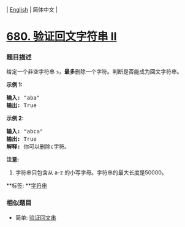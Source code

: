 | [English](README_EN.md) | 简体中文 |

# [680. 验证回文字符串 Ⅱ](https://leetcode-cn.com/problems/valid-palindrome-ii)
 ### 题目描述
<p>给定一个非空字符串&nbsp;<code>s</code>，<strong>最多</strong>删除一个字符。判断是否能成为回文字符串。</p>

<p><strong>示例 1:</strong></p>

<pre>
<strong>输入:</strong> &quot;aba&quot;
<strong>输出:</strong> True
</pre>

<p><strong>示例 2:</strong></p>

<pre>
<strong>输入:</strong> &quot;abca&quot;
<strong>输出:</strong> True
<strong>解释:</strong> 你可以删除c字符。
</pre>

<p><strong>注意:</strong></p>

<ol>
	<li>字符串只包含从 a-z 的小写字母。字符串的最大长度是50000。</li>
</ol>

**标签:	**[字符串](https://leetcode-cn.com/tag/string) 
 ### 相似题目
- 简单:	[验证回文串](https://leetcode-cn.com/problems/valid-palindrome) 
